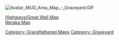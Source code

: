 ![](Avatar_MUD_Area_Map_-_Graveyard.GIF "Avatar_MUD_Area_Map_-_Graveyard.GIF")

[Highways/Great Wall Map](Highways/Great_Wall_Map "wikilink")  
[Neraka Map](Neraka_Map "wikilink")  

[Category: Grandfathered Maps](Category:_Grandfathered_Maps "wikilink")
[Category: Graveyard](Category:_Graveyard "wikilink")
